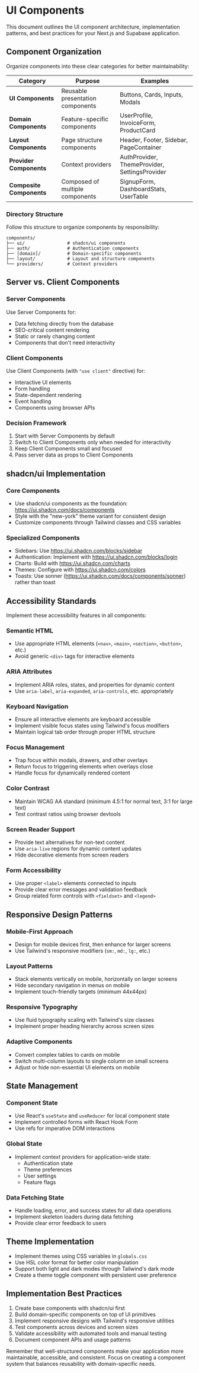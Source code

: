 # UI Components

This document outlines the UI component architecture, implementation patterns, and best practices for your Next.js and Supabase application.

## Component Organization

Organize components into these clear categories for better maintainability:

| Category | Purpose | Examples |
|----------|---------|----------|
| **UI Components** | Reusable presentation components | Buttons, Cards, Inputs, Modals |
| **Domain Components** | Feature-specific components | UserProfile, InvoiceForm, ProductCard |
| **Layout Components** | Page structure components | Header, Footer, Sidebar, PageContainer |
| **Provider Components** | Context providers | AuthProvider, ThemeProvider, SettingsProvider |
| **Composite Components** | Composed of multiple components | SignupForm, DashboardStats, UserTable |

### Directory Structure
Follow this structure to organize components by responsibility:
```
components/
├── ui/                # shadcn/ui components
├── auth/              # Authentication components
├── [domain]/          # Domain-specific components
├── layout/            # Layout and structure components
└── providers/         # Context providers
```

## Server vs. Client Components

### Server Components
Use Server Components for:
- Data fetching directly from the database
- SEO-critical content rendering
- Static or rarely changing content
- Components that don't need interactivity

### Client Components
Use Client Components (with `"use client"` directive) for:
- Interactive UI elements
- Form handling
- State-dependent rendering
- Event handling
- Components using browser APIs

### Decision Framework
1. Start with Server Components by default
2. Switch to Client Components only when needed for interactivity
3. Keep Client Components small and focused
4. Pass server data as props to Client Components

## shadcn/ui Implementation

### Core Components
- Use shadcn/ui components as the foundation: https://ui.shadcn.com/docs/components
- Style with the "new-york" theme variant for consistent design
- Customize components through Tailwind classes and CSS variables

### Specialized Components
- Sidebars: Use https://ui.shadcn.com/blocks/sidebar
- Authentication: Implement with https://ui.shadcn.com/blocks/login
- Charts: Build with https://ui.shadcn.com/charts
- Themes: Configure with https://ui.shadcn.com/colors
- Toasts: Use sonner (https://ui.shadcn.com/docs/components/sonner) rather than toast

## Accessibility Standards

Implement these accessibility features in all components:

### Semantic HTML
- Use appropriate HTML elements (`<nav>`, `<main>`, `<section>`, `<button>`, etc.)
- Avoid generic `<div>` tags for interactive elements

### ARIA Attributes
- Implement ARIA roles, states, and properties for dynamic content
- Use `aria-label`, `aria-expanded`, `aria-controls`, etc. appropriately

### Keyboard Navigation
- Ensure all interactive elements are keyboard accessible
- Implement visible focus states using Tailwind's focus modifiers
- Maintain logical tab order through proper HTML structure

### Focus Management
- Trap focus within modals, drawers, and other overlays
- Return focus to triggering elements when overlays close
- Handle focus for dynamically rendered content

### Color Contrast
- Maintain WCAG AA standard (minimum 4.5:1 for normal text, 3:1 for large text)
- Test contrast ratios using browser devtools

### Screen Reader Support
- Provide text alternatives for non-text content
- Use `aria-live` regions for dynamic content updates
- Hide decorative elements from screen readers

### Form Accessibility
- Use proper `<label>` elements connected to inputs
- Provide clear error messages and validation feedback
- Group related form controls with `<fieldset>` and `<legend>`

## Responsive Design Patterns

### Mobile-First Approach
- Design for mobile devices first, then enhance for larger screens
- Use Tailwind's responsive modifiers (`sm:`, `md:`, `lg:`, etc.)

### Layout Patterns
- Stack elements vertically on mobile, horizontally on larger screens
- Hide secondary navigation in menus on mobile
- Implement touch-friendly targets (minimum 44x44px)

### Responsive Typography
- Use fluid typography scaling with Tailwind's size classes
- Implement proper heading hierarchy across screen sizes

### Adaptive Components
- Convert complex tables to cards on mobile
- Switch multi-column layouts to single column on small screens
- Adjust or hide non-essential UI elements on mobile

## State Management

### Component State
- Use React's `useState` and `useReducer` for local component state
- Implement controlled forms with React Hook Form
- Use refs for imperative DOM interactions

### Global State
- Implement context providers for application-wide state:
  - Authentication state
  - Theme preferences
  - User settings
  - Feature flags

### Data Fetching State
- Handle loading, error, and success states for all data operations
- Implement skeleton loaders during data fetching
- Provide clear error feedback to users

## Theme Implementation

- Implement themes using CSS variables in `globals.css`
- Use HSL color format for better color manipulation
- Support both light and dark modes through Tailwind's dark mode
- Create a theme toggle component with persistent user preference

## Implementation Best Practices

1. Create base components with shadcn/ui first
2. Build domain-specific components on top of UI primitives
3. Implement responsive designs with Tailwind's responsive utilities
4. Test components across devices and screen sizes
5. Validate accessibility with automated tools and manual testing
6. Document component APIs and usage patterns

Remember that well-structured components make your application more maintainable, accessible, and consistent. Focus on creating a component system that balances reusability with domain-specific needs.